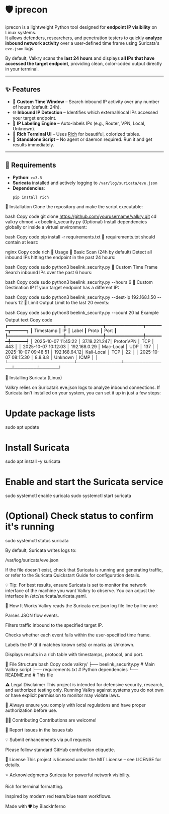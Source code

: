 # 🛡️ iprecon

iprecon is a lightweight Python tool designed for **endpoint IP visibility** on Linux systems.  
It allows defenders, researchers, and penetration testers to quickly **analyze inbound network activity** over a user-defined time frame using Suricata's `eve.json` logs.

By default, Valkry scans the **last 24 hours** and displays **all IPs that have accessed the target endpoint**, providing clean, color-coded output directly in your terminal.

---

## ✨ Features

- 📅 **Custom Time Window** – Search inbound IP activity over any number of hours (default: 24h).  
- 🌐 **Inbound IP Detection** – Identifies which external/local IPs accessed your target endpoint.  
- 🧠 **IP Labeling Engine** – Auto-labels IPs (e.g., Router, VPN, Local, Unknown).  
- 🎨 **Rich Terminal UI** – Uses [Rich](https://github.com/Textualize/rich) for beautiful, colorized tables.  
- 🧪 **Standalone Script** – No agent or daemon required. Run it and get results immediately.

---

## 🧰 Requirements

- **Python**: `>=3.8`  
- **Suricata** installed and actively logging to `/var/log/suricata/eve.json`  
- **Dependencies**:  
  ```bash
  pip install rich
🚀 Installation
Clone the repository and make the script executable:

bash
Copy code
git clone https://github.com/yourusername/valkry.git
cd valkry
chmod +x beelink_security.py
(Optional) Install dependencies globally or inside a virtual environment:

bash
Copy code
pip install -r requirements.txt
📝 requirements.txt should contain at least:

nginx
Copy code
rich
🧠 Usage
🔸 Basic Scan (24h by default)
Detect all inbound IPs hitting the endpoint in the past 24 hours:

bash
Copy code
sudo python3 beelink_security.py
🔸 Custom Time Frame
Search inbound IPs over the past 6 hours:

bash
Copy code
sudo python3 beelink_security.py --hours 6
🔸 Custom Destination IP
If your target endpoint has a different IP:

bash
Copy code
sudo python3 beelink_security.py --dest-ip 192.168.1.50 --hours 12
🔸 Limit Output
Limit to the last 20 events:

bash
Copy code
sudo python3 beelink_security.py --count 20
📊 Example Output
text
Copy code
┏━━━━━━━━━━━━━━━━━━━━━┳━━━━━━━━━━━━━━┳━━━━━━━━━━━━━━┳━━━━━━━┳━━━━━━┓
┃ Timestamp           ┃ IP           ┃ Label        ┃ Proto ┃ Port ┃
┡━━━━━━━━━━━━━━━━━━━━━╇━━━━━━━━━━━━━━╇━━━━━━━━━━━━━━╇━━━━━━━╇━━━━━━┩
│ 2025-10-07 11:45:22 │ 37.19.221.247│ ProtonVPN    │ TCP   │ 443  │
│ 2025-10-07 10:12:03 │ 192.168.0.29 │ Mac-Local    │ UDP   │ 137  │
│ 2025-10-07 09:48:51 │ 192.168.64.12│ Kali-Local   │ TCP   │ 22   │
│ 2025-10-07 08:15:30 │ 8.8.8.8      │ Unknown      │ ICMP  │      │
└─────────────────────┴──────────────┴──────────────┴───────┴──────┘

🧱 Installing Suricata (Linux)

Valkry relies on Suricata’s eve.json logs to analyze inbound connections.
If Suricata isn’t installed on your system, you can set it up in just a few steps:

# Update package lists
sudo apt update

# Install Suricata
sudo apt install -y suricata

# Enable and start the Suricata service
sudo systemctl enable suricata
sudo systemctl start suricata

# (Optional) Check status to confirm it's running
sudo systemctl status suricata


By default, Suricata writes logs to:

/var/log/suricata/eve.json


If the file doesn’t exist, check that Suricata is running and generating traffic, or refer to the Suricata Quickstart Guide
 for configuration details.

💡 Tip: For best results, ensure Suricata is set to monitor the network interface of the machine you want Valkry to observe. You can adjust the interface in /etc/suricata/suricata.yaml.


🧭 How It Works
Valkry reads the Suricata eve.json log file line by line and:

Parses JSON flow events.

Filters traffic inbound to the specified target IP.

Checks whether each event falls within the user-specified time frame.

Labels the IP (if it matches known sets) or marks as Unknown.

Displays results in a rich table with timestamps, protocol, and port.

🧱 File Structure
bash
Copy code
valkry/
├── beelink_security.py      # Main Valkry script
├── requirements.txt         # Python dependencies
└── README.md                # This file


⚠️ Legal Disclaimer
This project is intended for defensive security, research, and authorized testing only.
Running Valkry against systems you do not own or have explicit permission to monitor may violate laws.

📌 Always ensure you comply with local regulations and have proper authorization before use.

🧑‍💻 Contributing
Contributions are welcome!

🐛 Report issues in the Issues tab

💡 Submit enhancements via pull requests

Please follow standard GitHub contribution etiquette.

📜 License
This project is licensed under the MIT License – see LICENSE for details.

⭐ Acknowledgments
Suricata for powerful network visibility.

Rich for terminal formatting.

Inspired by modern red team/blue team workflows.

Made with 🛡️ by BlackInferno

